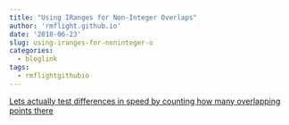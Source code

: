 ```yaml
---
title: "Using IRanges for Non-Integer Overlaps"
author: 'rmflight.github.io'
date: '2018-06-23'
slug: using-iranges-for-noninteger-o
categories:
  - bloglink
tags:
  - rmflightgithubio
---
```


[Lets actually test differences in speed by counting how many overlapping points there<i class="fas fa-external-link-alt"></i>](http://rmflight.github.io/post/iranges-for-non-integer-overlaps/)

